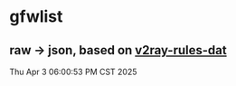# gfwlist
## raw -> json, based on [v2ray-rules-dat](https://github.com/Loyalsoldier/v2ray-rules-dat)
Thu Apr  3 06:00:53 PM CST 2025

